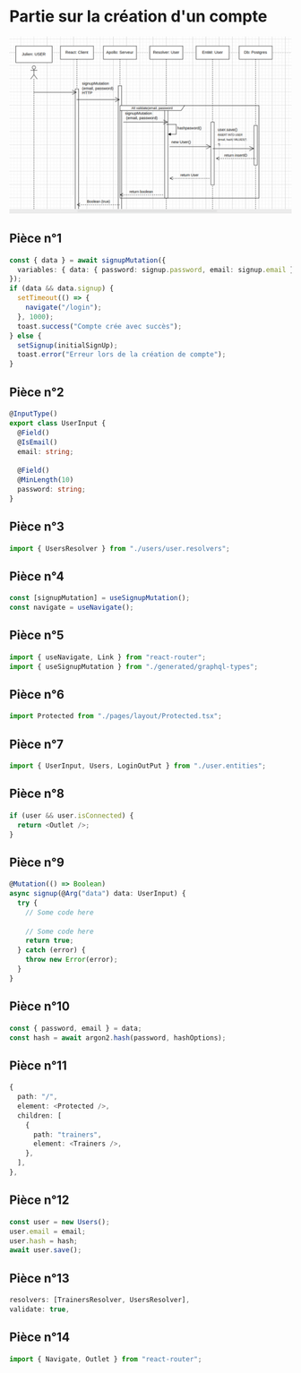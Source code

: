 # Partie sur la création d'un compte

![creation](./assets/User_creation.png)

## Pièce n°1

```typescript
const { data } = await signupMutation({
  variables: { data: { password: signup.password, email: signup.email } },
});
if (data && data.signup) {
  setTimeout(() => {
    navigate("/login");
  }, 1000);
  toast.success("Compte crée avec succès");
} else {
  setSignup(initialSignUp);
  toast.error("Erreur lors de la création de compte");
}
```

## Pièce n°2

```typescript
@InputType()
export class UserInput {
  @Field()
  @IsEmail()
  email: string;

  @Field()
  @MinLength(10)
  password: string;
}
```

## Pièce n°3

```typescript
import { UsersResolver } from "./users/user.resolvers";
```

## Pièce n°4

```typescript
const [signupMutation] = useSignupMutation();
const navigate = useNavigate();
```

## Pièce n°5

```typescript
import { useNavigate, Link } from "react-router";
import { useSignupMutation } from "./generated/graphql-types";
```

## Pièce n°6

```typescript
import Protected from "./pages/layout/Protected.tsx";
```

## Pièce n°7

```typescript
import { UserInput, Users, LoginOutPut } from "./user.entities";
```

## Pièce n°8

```typescript
if (user && user.isConnected) {
  return <Outlet />;
}
```

## Pièce n°9

```typescript
@Mutation(() => Boolean)
async signup(@Arg("data") data: UserInput) {
  try {
    // Some code here

    // Some code here
    return true;
  } catch (error) {
    throw new Error(error);
  }
}
```

## Pièce n°10

```typescript
const { password, email } = data;
const hash = await argon2.hash(password, hashOptions);
```

## Pièce n°11

```typescript
{
  path: "/",
  element: <Protected />,
  children: [
    {
      path: "trainers",
      element: <Trainers />,
    },
  ],
},
```

## Pièce n°12

```typescript
const user = new Users();
user.email = email;
user.hash = hash;
await user.save();
```

## Pièce n°13

```typescript
resolvers: [TrainersResolver, UsersResolver],
validate: true,
```

## Pièce n°14

```typescript
import { Navigate, Outlet } from "react-router";
```
